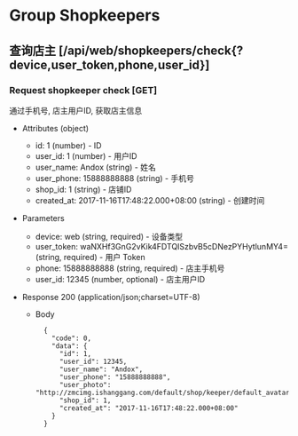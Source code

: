 # Group Shopkeepers

## 查询店主 [/api/web/shopkeepers/check{?device,user_token,phone,user_id}]
### Request shopkeeper check [GET]
通过手机号, 店主用户ID, 获取店主信息

+ Attributes (object)
    + id: 1 (number) - ID
    + user_id: 1 (number) - 用户ID
    + user_name: Andox (string) - 姓名
    + user_phone: 15888888888 (string) - 手机号
    + shop_id: 1 (string) - 店铺ID
    + created_at: 2017-11-16T17:48:22.000+08:00 (string) - 创建时间

+ Parameters
    + device: web (string, required) - 设备类型
    + user_token: waNXHf3GnG2vKik4FDTQISzbvB5cDNezPYHytlunMY4= (string, required) - 用户 Token
    + phone: 15888888888 (string, required) - 店主手机号
    + user_id: 12345 (number, optional) - 店主用户ID

+ Response 200 (application/json;charset=UTF-8)
    + Body

            {
              "code": 0,
              "data": {
                "id": 1,
                "user_id": 12345,
                "user_name": "Andox",
                "user_phone": "15888888888",
                "user_photo": "http://zmcimg.ishanggang.com/default/shop/keeper/default_avatar.png",
                "shop_id": 1,
                "created_at": "2017-11-16T17:48:22.000+08:00"
              }
            }
